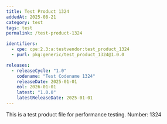 ```yaml
---
title: Test Product 1324
addedAt: 2025-08-21
category: test
tags: test
permalink: /test-product-1324

identifiers:
  - cpe: cpe:2.3:a:testvendor:test_product_1324
  - purl: pkg:generic/test_product_1324@1.0.0

releases:
  - releaseCycle: "1.0"
    codename: "Test Codename 1324"
    releaseDate: 2025-01-01
    eol: 2026-01-01
    latest: "1.0.0"
    latestReleaseDate: 2025-01-01
---
```


This is a test product file for performance testing. Number: 1324
